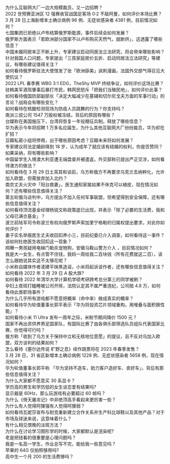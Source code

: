 为什么互联网大厂一边大规模裁员，又一边招聘？  
2022 世预赛亚洲区 12 强赛收官战国足客场 0:2 不敌阿曼，如何评价本场比赛？  
3 月 28 日上海新增本土确诊病例 96 例、无症状感染者 4381 例，目前情况如何？  
七国集团已拒绝以卢布结算俄罗斯能源，事件后续会如何发展？  
俄罗斯方面表示「若欧洲部分国家不以卢布购买天然气，就断供」，这透露了哪些信息？  
中国未婚同居率正不断上升，专家建议启动同居法立法研究，将会带来哪些影响？  
针对我国人口问题，专家提出「三孩家庭房价五折、启动同居法立法研究」等建议，有哪些建议值得关注？  
如何看待俄罗斯驻法大使馆发了张「欧洲舔美」讽刺漫画，法国外交部气得召见大使抗议？  
2022 LPL 春季赛 WBG 3:1 EDG，TheShy MVP 终结争议，如何评价这场比赛？  
驻韩美军酒驾肇事后暴打市民，韩网民怒斥「把我们当殖民地」，如何评价此事？  
如何看待俄国防部副部长「决定大幅减少在基辅和切尔尼戈夫方面的军事行动」的言论？战局会有哪些变化？  
如何看待在核酸检测现场为防疫人员跳舞的行为？你支持吗？  
南派三叔公司 1547 万股权被冻结，背后的原因有哪些？  
台媒称在美国施压下，台湾将恢复一年役期征兵制，释放了哪些信息？  
华为表示今年将招聘 1 万多名应届生，为什么其他互联网大厂纷纷裁员，华为却在扩招？  
豆瓣私密小组将停用，出于哪些原因考虑？豆瓣未来将如何发展？  
专家建议将法定婚龄降到 18 岁，认为成年了就应该有结婚的权利，你是否赞同？如果采纳，将有哪些影响？  
中国留学生入境澳大利亚遭无端盘查并被遣返，外交部称已提出严正交涉，如何看待澳方的做法？  
如何看待在 3 月 29 日土耳其和谈前，乌方称俄方不再要求乌克兰去纳粹化，允许加入欧盟，但需放弃加入北约？  
南京丈夫火灾中「阳台救妻」，医生通知家属如果不休克可以植皮，现在情况如何？还有哪些信息值得关注？  
第五轮俄乌谈判中，乌方提出不加入任何军事联盟，但希望得到安全保障，还有哪些信息值得关注？  
如何看待顶流基金经理杨锐文称政策底已出现，并表示「除了必要的生活费，我和父母已满仓基金」？  
波兰前陆军司令称波兰有权向俄罗斯声索加里宁格勒的归属权提出要求，对此你如何评价？  
妻子实名举报医生丈夫收回扣养小三，目前纪委已介入调查，如何看待这一事件？该如何杜绝医生收回扣这一现象？  
网曝一男孩疑用电梯门勒杀宠物狗，安徽马鞍山警方介入 ，目前情况如何？  
我是大一女生，有点管不住钱，我妈一周给我二百块钱（所有花费就这二百），该怎么跟她说其实这不太够花呢？  
小米称自媒体作者凌建平抹黑造谣，小米将起诉该作者，还有哪些信息值得关注？  
如何看待 2022 年 3 月 29 日 A 股大跌?  
如何看待 2022 年清华大学计算机学硕考研跨考总分第三的同学被刷？  
孕妇上夜班打瞌睡被公司开除，法院认定其不属严重违纪，公司赔 4.8 万，如何看待此类职场事件？  
为什么几乎所有游戏都不愿意把概率（命中率）做成真实的概率？  
如何看待华为轮值董事长郭平表示「华为将投资芯片领域重构，用堆叠与面积换性能」？  
如何看待小米 11 Ultra 发布一周年之际，米粉节期间降价 1500 元？  
国家不再出资供养男足国家队，有国际比赛了由各俱乐部筛选队员组队代表国家比赛，你觉得可行吗？  
俄方称「收到了乌方关于保持中立和无核地位意愿」的提议，且不反对乌加入欧盟，双方谈判的结果如何？  
怎么看待《塞尔达传说 旷野之息》续作跳票将在 2023 年春季发售？  
3 月 28 日，31 省区新增本土确诊病例 1228 例、无症状感染者 5658 例，现在情况如何？  
华为轮值董事长郭平称 「华为坚持不造车，助力客户造好车、卖好车」，背后有那些信息值得关注？  
为什么大家都不愿意买 30 系显卡？  
学历高的男生和学历低的女生谈恋爱有结果吗?  
显示器是 60Hz，那么玩游戏有必要超过 60 帧吗？  
为什么《倚天屠龙记》中非绝顶高手看起来更厉害一些？  
为什么有人觉得阿狸强有人觉得阿狸弱？  
如何看待瓦妮莎宣布与耐克重新建立合作关系并生产科比球鞋以及其他产品？对于市场及球迷来说，这意味着什么？  
有什么相见恨晚的淡斑方法？  
为什么在讨论学习图形学的时候，大家都默认是渲染呢?  
老是把钱看的很重要是心理问题吗？  
我是一名高一学生，作业总写不完，能给我一些意见吗？  
苹果的 64G 仅拍照够用吗?  
高中生一个月 200 的生活费够吗？  
